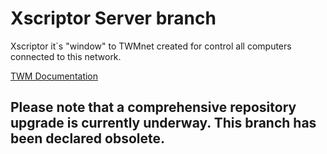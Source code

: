 # Xscriptor Server branch

Xscriptor it`s "window" to TWMnet created for control all computers connected to this network.

[TWM Documentation](./Documentation/TWM_Doc.md)

## Please note that a comprehensive repository upgrade is currently underway. This branch has been declared obsolete.
